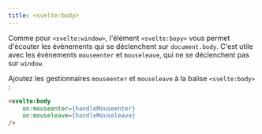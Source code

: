 ```yaml
---
title: <svelte:body>
---
```


Comme pour `<svelte:window>`, l'élément `<svelte:bopy>` vous permet d'écouter les évènements qui se déclenchent sur `document.body`. C'est utile avec les évènements `mouseenter` et `mouseleave`, qui ne se déclenchent pas sur `window`.

Ajoutez les gestionnaires `mouseenter` et `mouseleave` à la balise `<svelte:body>` :

```html
<svelte:body
	on:mouseenter={handleMouseenter}
	on:mouseleave={handleMouseleave}
/>
```
